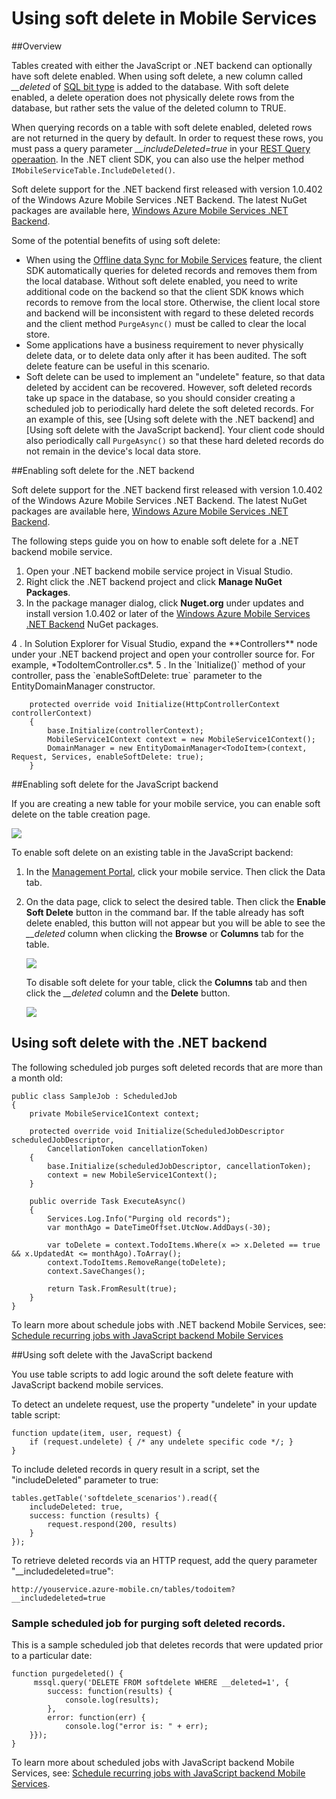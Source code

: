 <properties 
	pageTitle="Using soft delete in Mobile Services (Windows Store) | Windows Azure" 
	description="Learn how to use Azure Mobile Services soft delete feature in your application" 
	documentationCenter="" 
	authors="wesmc7777" 
	manager="dwrede" 
	editor="" 
	services="mobile-services"/>

<tags
	ms.service="mobile-services"
	ms.date="09/28/2015"
	wacn.date=""/>

# Using soft delete in Mobile Services

##Overview

Tables created with either the JavaScript or .NET backend can optionally have soft delete enabled. When using soft delete, a new column called *__deleted* of [SQL bit type] is added to the database. With soft delete enabled, a delete operation does not physically delete rows from the database, but rather sets the value of the deleted column to TRUE.

When querying records on a table with soft delete enabled, deleted rows are not returned in the query by default. In order to request these rows, you must pass a query parameter *__includeDeleted=true* in your [REST Query operaation](http://msdn.microsoft.com/zh-cn/library/azure/jj677199.aspx). In the .NET client SDK, you can also use the helper method `IMobileServiceTable.IncludeDeleted()`.

Soft delete support for the .NET backend first released with version 1.0.402 of the Windows Azure Mobile Services .NET Backend. The latest NuGet packages are available here, [Windows Azure Mobile Services .NET Backend](http://www.nuget.org/packages/WindowsAzure.MobileServices.Backend/).


Some of the potential benefits of using soft delete:

* When using the [Offline data Sync for Mobile Services] feature, the client SDK automatically queries for deleted records and removes them from the local database. Without soft delete enabled, you need to write additional code on the backend so that the client SDK knows which records to remove from the local store. Otherwise, the client local store and backend will be inconsistent with regard to these deleted records and the client method `PurgeAsync()` must be called to clear the local store.
* Some applications have a business requirement to never physically delete data, or to delete data only after it has been audited. The soft delete feature can be useful in this scenario.
* Soft delete can be used to implement an "undelete" feature, so that data deleted by accident can be recovered.
However, soft deleted records take up space in the database, so you should consider creating a scheduled job to periodically hard delete the soft deleted records. For an example of this, see [Using soft delete with the .NET backend] and [Using soft delete with the JavaScript backend]. Your client code should also periodically call `PurgeAsync()` so that these hard deleted records do not remain in the device's local data store.





##Enabling soft delete for the .NET backend

Soft delete support for the .NET backend first released with version 1.0.402 of the Windows Azure Mobile Services .NET Backend. The latest NuGet packages are available here, [Windows Azure Mobile Services .NET Backend](http://www.nuget.org/packages/WindowsAzure.MobileServices.Backend/).

The following steps guide you on how to enable soft delete for a .NET backend mobile service.

1. Open your .NET backend mobile service project in Visual Studio.
2. Right click the .NET backend project and click **Manage NuGet Packages**. 
3. In the package manager dialog, click **Nuget.org** under updates and install version 1.0.402 or later of the [Windows Azure Mobile Services .NET Backend](http://www.nuget.org/packages/WindowsAzure.MobileServices.Backend/) NuGet packages.
<!-- deleted by customization 3 --><!-- keep by customization: begin --> 4 <!-- keep by customization: end -->. In Solution Explorer for Visual Studio, expand the **Controllers** node under your .NET backend project and open your controller source for. For example, *TodoItemController.cs*.
<!-- deleted by customization 4 --><!-- keep by customization: begin --> 5 <!-- keep by customization: end -->. In the `Initialize()` method of your controller, pass the `enableSoftDelete: true` parameter to the EntityDomainManager constructor.

        protected override void Initialize(HttpControllerContext controllerContext)
        {
            base.Initialize(controllerContext);
            MobileService1Context context = new MobileService1Context();
            DomainManager = new EntityDomainManager<TodoItem>(context, Request, Services, enableSoftDelete: true);
        }


##Enabling soft delete for the JavaScript backend

If you are creating a new table for your mobile service, you can enable soft delete on the table creation page.

![][2]

To enable soft delete on an existing table in the JavaScript backend:

1. In the [Management Portal], click your mobile service. Then click the Data tab.
2. On the data page, click to select the desired table. Then click the **Enable Soft Delete** button in the command bar. If the table already has soft delete enabled, this button will not appear but you will be able to see the *__deleted* column when clicking the **Browse** or **Columns** tab for the table.

    ![][0]

    To disable soft delete for your table, click the **Columns** tab and then click the *__deleted* column and the **Delete** button.  

    ![][1]

## <a name="using-with-dotnet"></a>Using soft delete with the .NET backend


The following scheduled job purges soft deleted records that are more than a month old:

    public class SampleJob : ScheduledJob
    {
        private MobileService1Context context;
     
        protected override void Initialize(ScheduledJobDescriptor scheduledJobDescriptor, 
            CancellationToken cancellationToken)
        {
            base.Initialize(scheduledJobDescriptor, cancellationToken);
            context = new MobileService1Context();
        }
     
        public override Task ExecuteAsync()
        {
            Services.Log.Info("Purging old records");
            var monthAgo = DateTimeOffset.UtcNow.AddDays(-30);
     
            var toDelete = context.TodoItems.Where(x => x.Deleted == true && x.UpdatedAt <= monthAgo).ToArray();
            context.TodoItems.RemoveRange(toDelete);
            context.SaveChanges();
     
            return Task.FromResult(true);
        }
    }

To learn more about schedule jobs with .NET backend Mobile Services, see: [Schedule recurring jobs with JavaScript backend Mobile Services](/documentation/articles/mobile-services-dotnet-backend-schedule-recurring-tasks) 




##Using soft delete with the JavaScript backend

You use table scripts to add logic around the soft delete feature with JavaScript backend mobile services.

To detect an undelete request, use the property "undelete" in your update table script:
    
    function update(item, user, request) {
        if (request.undelete) { /* any undelete specific code */; }
    }
To include deleted records in query result in a script, set the "includeDeleted" parameter to true:
    
    tables.getTable('softdelete_scenarios').read({
        includeDeleted: true,
        success: function (results) {
            request.respond(200, results)
        }
    });

To retrieve deleted records via an HTTP request, add the query parameter "__includedeleted=true":

    http://youservice.azure-mobile.cn/tables/todoitem?__includedeleted=true

### Sample scheduled job for purging soft deleted records.

This is a sample scheduled job that deletes records that were updated prior to a particular date:

    function purgedeleted() {
         mssql.query('DELETE FROM softdelete WHERE __deleted=1', {
            success: function(results) {
                console.log(results);
            },
            error: function(err) {
                console.log("error is: " + err);
        }});
    }

To learn more about scheduled jobs with JavaScript backend Mobile Services, see: [Schedule recurring jobs with JavaScript backend Mobile Services](/documentation/articles/mobile-services-schedule-recurring-tasks).





<!-- Images -->
[0]: ./media/mobile-services-using-soft-delete/enable-soft-delete-button.png
[1]: ./media/mobile-services-using-soft-delete/disable-soft-delete.png
[2]: ./media/mobile-services-using-soft-delete/enable-soft-delete-new-table.png

<!-- URLs. -->
[SQL bit type]: http://msdn.microsoft.com/zh-cn/library/ms177603.aspx
[Offline data Sync for Mobile Services]: /documentation/articles/mobile-services-windows-store-dotnet-get-started-offline-data
[Management Portal]: https://manage.windowsazure.cn/


